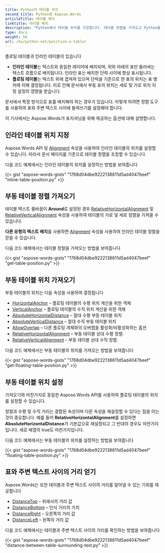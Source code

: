 ```yaml
---
title: Python의 테이블 위치
second_title: Python용 Aspose.Words
articleTitle: 테이블 배치
linktitle: 테이블 배치
description: "Python에서 테이블 위치를 지정합니다. 테이블 정렬을 가져오고 Python를 사용하여 부동 테이블 위치를 가져오고 설정합니다."
type: docs
weight: 50
url: /ko/python-net/position-a-table/
---
```


플로팅 테이블과 인라인 테이블이 있습니다

* **인라인 테이블**는 텍스트와 동일한 레이어에 배치되며, 위와 아래의 표만 둘러싸는 텍스트 흐름으로 배치됩니다. 인라인 표는 배치한 단락 사이에 항상 표시됩니다.
* **플로팅 테이블**는 텍스트 위에 겹쳐져 있으며 단락을 기준으로 한 표의 위치는 표 앵커에 의해 결정됩니다. 이로 인해 문서에서 부동 표의 위치는 세로 및 가로 위치 지정 설정의 영향을 받습니다.

문서에서 특정 방식으로 표를 배치해야 하는 경우가 있습니다. 이렇게 하려면 정렬 도구를 사용하여 표와 주변 텍스트 사이에 들여쓰기를 설정해야 합니다.

이 기사에서는 Aspose.Words가 포지셔닝을 위해 제공하는 옵션에 대해 설명합니다.

## 인라인 테이블 위치 지정

Aspose.Words API 및 [Alignment](https://reference.aspose.com/words/python-net/aspose.words.tables/table/alignment/) 속성을 사용하여 인라인 테이블의 위치를 설정할 수 있습니다. 따라서 문서 페이지를 기준으로 테이블 정렬을 조정할 수 있습니다.

다음 코드 예제에서는 인라인 테이블의 위치를 설정하는 방법을 보여줍니다

{{< gist "aspose-words-gists" "1768d04dbe9222138611d5ad4047beef" "inline-table-position.py" >}}

## 부동 테이블 정렬 가져오기

테이블 텍스트 줄바꿈이 **Around**로 설정된 경우 [RelativeHorizontalAlignment](https://reference.aspose.com/words/python-net/aspose.words.tables/table/relative_horizontal_alignment/) 및 [RelativeVerticalAlignment](https://reference.aspose.com/words/python-net/aspose.words.tables/table/relative_vertical_alignment/) 속성을 사용하여 테이블의 가로 및 세로 정렬을 가져올 수 있습니다.

**다른 유형의 텍스트 배치**를 사용하면 [Alignment](https://reference.aspose.com/words/python-net/aspose.words.tables/table/alignment/) 속성을 사용하여 인라인 테이블 정렬을 얻을 수 있습니다.

다음 코드 예제에서는 테이블 정렬을 가져오는 방법을 보여줍니다

{{< gist "aspose-words-gists" "1768d04dbe9222138611d5ad4047beef" "get-table-position.py" >}}

## 부동 테이블 위치 가져오기

 부동 테이블의 위치는 다음 속성을 사용하여 결정됩니다

* [HorizontalAnchor](https://reference.aspose.com/words/python-net/aspose.words.tables/table/horizontal_anchor/) – 플로팅 테이블의 수평 위치 계산을 위한 객체
* [VerticalAnchor](https://reference.aspose.com/words/python-net/aspose.words.tables/table/vertical_anchor/) – 플로팅 테이블의 수직 위치 계산을 위한 객체
* [AbsoluteHorizontalDistance](https://reference.aspose.com/words/python-net/aspose.words.tables/table/absolute_horizontal_distance/) – 절대 수평 부동 테이블 위치
* [AbsoluteVerticalDistance](https://reference.aspose.com/words/python-net/aspose.words.tables/table/absolute_vertical_distance/) – 절대 수직 부동 테이블 위치
* [AllowOverlap](https://reference.aspose.com/words/python-net/aspose.words.tables/table/allow_overlap/) – 다른 플로팅 개체와의 오버랩을 활성화/비활성화하는 옵션
* [RelativeHorizontalAlignment](https://reference.aspose.com/words/python-net/aspose.words.tables/table/relative_horizontal_alignment/) – 부동 테이블 상대 수평 정렬.
* [RelativeVerticalAlignment](https://reference.aspose.com/words/python-net/aspose.words.tables/table/relative_vertical_alignment/) – 부동 테이블 상대 수직 정렬.

다음 코드 예제에서는 부동 테이블의 위치를 가져오는 방법을 보여줍니다

{{< gist "aspose-words-gists" "1768d04dbe9222138611d5ad4047beef" "get-floating-table-position.py" >}}

## 부동 테이블 위치 설정

가져오기와 마찬가지로 동일한 Aspose.Words API를 사용하여 플로팅 테이블의 위치를 설정할 수 있습니다.

정렬과 수평 및 수직 거리는 결합된 속성이며 다른 속성을 재설정할 수 있다는 점을 아는 것이 중요합니다. 예를 들어 **RelativeHorizontalAlignment**를 설정하면 **AbsoluteHorizontalDistance**가 기본값으로 재설정되고 그 반대의 경우도 마찬가지입니다. 세로 배열의 true도 마찬가지입니다.

다음 코드 예제에서는 부동 테이블의 위치를 설정하는 방법을 보여줍니다

{{< gist "aspose-words-gists" "1768d04dbe9222138611d5ad4047beef" "floating-table-position.py" >}}

## 표와 주변 텍스트 사이의 거리 얻기

Aspose.Words는 또한 테이블과 주변 텍스트 사이의 거리를 알아낼 수 있는 기회를 제공합니다

- [DistanceTop](https://reference.aspose.com/words/python-net/aspose.words.tables/table/distance_top/) – 위에서의 거리 값
- [DistanceBottom](https://reference.aspose.com/words/python-net/aspose.words.tables/table/distance_bottom/) – 인식 거리의 가치
- [DistanceRight](https://reference.aspose.com/words/python-net/aspose.words.tables/table/distance_right/) – 오른쪽의 거리 값
- [DistanceLeft](https://reference.aspose.com/words/python-net/aspose.words.tables/table/distance_left/) – 왼쪽의 거리 값

다음 코드 예제에서는 테이블과 주변 텍스트 사이의 거리를 확인하는 방법을 보여줍니다

{{< gist "aspose-words-gists" "1768d04dbe9222138611d5ad4047beef" "distance-between-table-surrounding-text.py" >}}